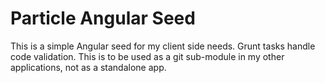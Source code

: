 Particle Angular Seed
=====================

This is a simple Angular seed for my client side needs. Grunt tasks handle code validation. This is to be used as a git sub-module in my other applications, not as a standalone app.
